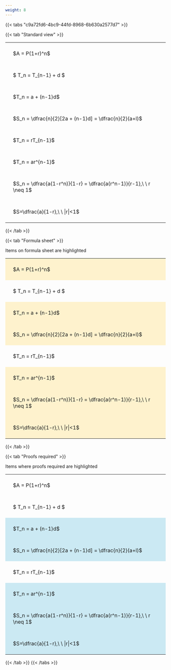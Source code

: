 ```yaml
---
weight: 8
---
```


{{< tabs "c9a72fd6-4bc9-44fd-8968-6b630a2577d7" >}}

{{< tab "Standard view" >}}

<style type="text/css">
#T_9e549 th.col_heading {
  text-align: left;
  font-size: 1em;
}
#T_9e549 td {
  text-align: left;
  font-size: 1em;
  padding: 1.5em;
}
</style>
<table id="T_9e549">
  <thead>
  </thead>
  <tbody>
    <tr>
      <td id="T_9e549_row0_col0" class="data row0 col0" >$A = P(1+r)^n$</td>
    </tr>
    <tr>
      <td id="T_9e549_row1_col0" class="data row1 col0" >$ T_n = T_{n-1} + d $</td>
    </tr>
    <tr>
      <td id="T_9e549_row2_col0" class="data row2 col0" >$T_n = a + (n-1)d$</td>
    </tr>
    <tr>
      <td id="T_9e549_row3_col0" class="data row3 col0" >$S_n = \dfrac{n}{2}[2a + (n-1)d] = \dfrac{n}{2}(a+l)$</td>
    </tr>
    <tr>
      <td id="T_9e549_row4_col0" class="data row4 col0" >$T_n = rT_{n-1}$</td>
    </tr>
    <tr>
      <td id="T_9e549_row5_col0" class="data row5 col0" >$T_n = ar^{n-1}$</td>
    </tr>
    <tr>
      <td id="T_9e549_row6_col0" class="data row6 col0" >$S_n = \dfrac{a(1-r^n)}{1-r} = \dfrac{a(r^n-1)}{r-1},\ \  r \neq 1$</td>
    </tr>
    <tr>
      <td id="T_9e549_row7_col0" class="data row7 col0" >$S=\dfrac{a}{1-r},\ \ |r|<1$</td>
    </tr>
  </tbody>
</table>
{{< /tab >}}

{{< tab "Formula sheet" >}}

Items on formula sheet are highlighted 
<br>
<style type="text/css">
#T_84fdf th.col_heading {
  text-align: left;
  font-size: 1em;
}
#T_84fdf td {
  text-align: left;
  font-size: 1em;
  padding: 1.5em;
}
#T_84fdf_row0_col0, #T_84fdf_row2_col0, #T_84fdf_row3_col0, #T_84fdf_row5_col0, #T_84fdf_row6_col0, #T_84fdf_row7_col0 {
  background-color: rgba(255,194,10, 0.2);
}
#T_84fdf_row1_col0, #T_84fdf_row4_col0 {
  background-color: rgba(0,0,0,0);
}
</style>
<table id="T_84fdf">
  <thead>
  </thead>
  <tbody>
    <tr>
      <td id="T_84fdf_row0_col0" class="data row0 col0" >$A = P(1+r)^n$</td>
    </tr>
    <tr>
      <td id="T_84fdf_row1_col0" class="data row1 col0" >$ T_n = T_{n-1} + d $</td>
    </tr>
    <tr>
      <td id="T_84fdf_row2_col0" class="data row2 col0" >$T_n = a + (n-1)d$</td>
    </tr>
    <tr>
      <td id="T_84fdf_row3_col0" class="data row3 col0" >$S_n = \dfrac{n}{2}[2a + (n-1)d] = \dfrac{n}{2}(a+l)$</td>
    </tr>
    <tr>
      <td id="T_84fdf_row4_col0" class="data row4 col0" >$T_n = rT_{n-1}$</td>
    </tr>
    <tr>
      <td id="T_84fdf_row5_col0" class="data row5 col0" >$T_n = ar^{n-1}$</td>
    </tr>
    <tr>
      <td id="T_84fdf_row6_col0" class="data row6 col0" >$S_n = \dfrac{a(1-r^n)}{1-r} = \dfrac{a(r^n-1)}{r-1},\ \  r \neq 1$</td>
    </tr>
    <tr>
      <td id="T_84fdf_row7_col0" class="data row7 col0" >$S=\dfrac{a}{1-r},\ \ |r|<1$</td>
    </tr>
  </tbody>
</table>
{{< /tab >}}

{{< tab "Proofs required" >}}

Items where proofs required are highlighted 
<br>
<style type="text/css">
#T_fc701 th.col_heading {
  text-align: left;
  font-size: 1em;
}
#T_fc701 td {
  text-align: left;
  font-size: 1em;
  padding: 1.5em;
}
#T_fc701_row0_col0, #T_fc701_row1_col0, #T_fc701_row4_col0 {
  background-color: rgba(0,0,0,0);
}
#T_fc701_row2_col0, #T_fc701_row3_col0, #T_fc701_row5_col0, #T_fc701_row6_col0, #T_fc701_row7_col0 {
  background-color: rgba(0,150,200, 0.2);
}
</style>
<table id="T_fc701">
  <thead>
  </thead>
  <tbody>
    <tr>
      <td id="T_fc701_row0_col0" class="data row0 col0" >$A = P(1+r)^n$</td>
    </tr>
    <tr>
      <td id="T_fc701_row1_col0" class="data row1 col0" >$ T_n = T_{n-1} + d $</td>
    </tr>
    <tr>
      <td id="T_fc701_row2_col0" class="data row2 col0" >$T_n = a + (n-1)d$</td>
    </tr>
    <tr>
      <td id="T_fc701_row3_col0" class="data row3 col0" >$S_n = \dfrac{n}{2}[2a + (n-1)d] = \dfrac{n}{2}(a+l)$</td>
    </tr>
    <tr>
      <td id="T_fc701_row4_col0" class="data row4 col0" >$T_n = rT_{n-1}$</td>
    </tr>
    <tr>
      <td id="T_fc701_row5_col0" class="data row5 col0" >$T_n = ar^{n-1}$</td>
    </tr>
    <tr>
      <td id="T_fc701_row6_col0" class="data row6 col0" >$S_n = \dfrac{a(1-r^n)}{1-r} = \dfrac{a(r^n-1)}{r-1},\ \  r \neq 1$</td>
    </tr>
    <tr>
      <td id="T_fc701_row7_col0" class="data row7 col0" >$S=\dfrac{a}{1-r},\ \ |r|<1$</td>
    </tr>
  </tbody>
</table>
{{< /tab >}}
{{< /tabs >}}